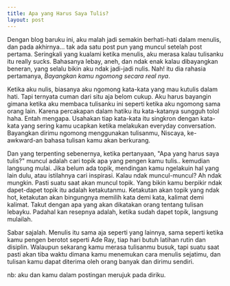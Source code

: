 ```yaml
---
title: Apa yang Harus Saya Tulis?
layout: post
---
```


Dengan blog baruku ini, aku malah jadi semakin berhati-hati dalam menulis, dan pada akhirnya... tak ada satu post pun yang muncul setelah post pertama.
Seringkali yang kualami ketika menulis, aku merasa kalau tulisanku itu really sucks. Bahasanya lebay, aneh, dan ndak enak kalau dibayangkan beneran, yang selalu bikin aku ndak jadi-jadi nulis. Nah! itu dia rahasia pertamanya, *Bayangkan kamu ngomong secara real nya*.

Ketika aku nulis, biasanya aku ngomong kata-kata yang mau kutulis dalam hati. Tapi ternyata cuman dari situ aja belom cukup. Aku harus bayangin gimana ketika aku membaca tulisanku ini seperti ketika aku ngomong sama orang lain. Karena percakapan dalam hatiku itu kata-katanya sungguh tolol haha. Entah mengapa. Usahakan tiap kata-kata itu singkron dengan kata-kata yang sering kamu ucapkan ketika melakukan everyday conversation. 
Bayangkan dirimu ngomong menggunakan tulisanmu, Niscaya, ke-awkward-an bahasa tulisan kamu akan berkurang.

Dan yang terpenting sebenernya, ketika pertanyaan, "Apa yang harus saya tulis?" muncul adalah cari topik apa yang pengen kamu tulis.. kemudian langsung mulai. Jika belum ada topik, mendingan kamu ngelakuin hal yang lain dulu, atau istilahnya cari inspirasi. Kalau ndak muncul-muncul? Ah ndak mungkin. Pasti suatu saat akan muncul topik. Yang bikin kamu berpikir ndak dapet-dapet topik itu adalah ketakutanmu. Ketakutan akan topik yang ndak hot, ketakutan akan bingungnya memilih kata demi kata, kalimat demi kalimat. Takut dengan apa yang akan dikatakan orang tentang tulisan lebayku. Padahal kan resepnya adalah, ketika sudah dapet topik, langsung mulailah.

Sabar sajalah. Menulis itu sama aja seperti yang lainnya, sama seperti ketika kamu pengen berotot seperti Ade Ray, tiap hari butuh latihan rutin dan disiplin. Walaupun sekarang kamu merasa tulisanmu busuk, tapi suatu saat pasti akan tiba waktu dimana kamu menemukan cara menulis sejatimu, dan tulisan kamu dapat diterima oleh orang banyak dan dirimu sendiri.

nb: aku dan kamu dalam postingan merujuk pada diriku.